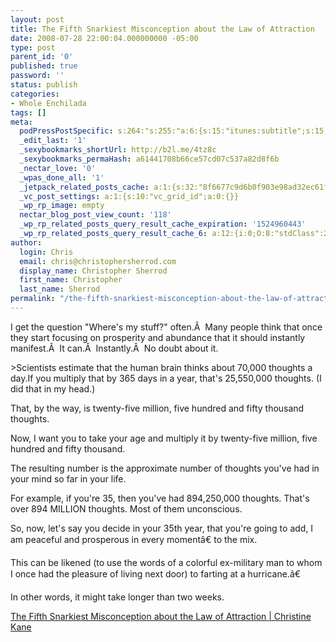 ```yaml
---
layout: post
title: The Fifth Snarkiest Misconception about the Law of Attraction
date: 2008-07-28 22:00:04.000000000 -05:00
type: post
parent_id: '0'
published: true
password: ''
status: publish
categories:
- Whole Enchilada
tags: []
meta:
  podPressPostSpecific: s:264:"s:255:"a:6:{s:15:"itunes:subtitle";s:15:"##PostExcerpt##";s:14:"itunes:summary";s:15:"##PostExcerpt##";s:15:"itunes:keywords";s:17:"##WordPressCats##";s:13:"itunes:author";s:10:"##Global##";s:15:"itunes:explicit";s:7:"Default";s:12:"itunes:block";s:7:"Default";}";";
  _edit_last: '1'
  _sexybookmarks_shortUrl: http://b2l.me/4tz8c
  _sexybookmarks_permaHash: a61441708b66ce57cd07c537a82d8f6b
  _nectar_love: '0'
  _wpas_done_all: '1'
  _jetpack_related_posts_cache: a:1:{s:32:"8f6677c9d6b0f903e98ad32ec61f8deb";a:2:{s:7:"expires";i:1479847249;s:7:"payload";a:3:{i:0;a:1:{s:2:"id";i:673;}i:1;a:1:{s:2:"id";i:646;}i:2;a:1:{s:2:"id";i:369;}}}}
  _vc_post_settings: a:1:{s:10:"vc_grid_id";a:0:{}}
  _wp_rp_image: empty
  nectar_blog_post_view_count: '118'
  _wp_rp_related_posts_query_result_cache_expiration: '1524960443'
  _wp_rp_related_posts_query_result_cache_6: a:12:{i:0;O:8:"stdClass":2:{s:7:"post_id";s:4:"1406";s:5:"score";s:17:"59.74146846342309";}i:1;O:8:"stdClass":2:{s:7:"post_id";s:3:"354";s:5:"score";s:17:"54.57887147247462";}i:2;O:8:"stdClass":2:{s:7:"post_id";s:4:"1285";s:5:"score";s:17:"50.80193692594082";}i:3;O:8:"stdClass":2:{s:7:"post_id";s:4:"1108";s:5:"score";s:17:"50.80193692594082";}i:4;O:8:"stdClass":2:{s:7:"post_id";s:3:"398";s:5:"score";s:17:"49.67499821140448";}i:5;O:8:"stdClass":2:{s:7:"post_id";s:3:"364";s:5:"score";s:18:"48.393991317294535";}i:6;O:8:"stdClass":2:{s:7:"post_id";s:3:"393";s:5:"score";s:18:"47.406285741408674";}i:7;O:8:"stdClass":2:{s:7:"post_id";s:4:"1373";s:5:"score";s:17:"42.60769994734849";}i:8;O:8:"stdClass":2:{s:7:"post_id";s:3:"604";s:5:"score";s:17:"42.60769994734849";}i:9;O:8:"stdClass":2:{s:7:"post_id";s:3:"333";s:5:"score";s:17:"42.60769994734849";}i:10;O:8:"stdClass":2:{s:7:"post_id";s:3:"233";s:5:"score";s:17:"42.60769994734849";}i:11;O:8:"stdClass":2:{s:7:"post_id";s:4:"4550";s:5:"score";s:17:"41.23809553048123";}}
author:
  login: Chris
  email: chris@christophersherrod.com
  display_name: Christopher Sherrod
  first_name: Christopher
  last_name: Sherrod
permalink: "/the-fifth-snarkiest-misconception-about-the-law-of-attraction/"
---
```

<p>I get the question "Where's my stuff?" often.Â  Many people think that once they start focusing on prosperity and abundance that it should instantly manifest.Â  It can.Â  Instantly.Â  No doubt about it.</p>
>Scientists estimate that the human brain thinks about 70,000 thoughts a day.If you multiply that by 365 days in a year, that's 25,550,000 thoughts. (I did that in my head.)</p>
<p>That, by the way, is twenty-five million, five hundred and fifty thousand thoughts.</p>
<p>Now, I want you to take your age and multiply it by twenty-five million, five hundred and fifty thousand.</p>
<p>The resulting number is the approximate number of thoughts you've had in your mind so far in your life.</p>
<p>For example, if you're 35, then you've had 894,250,000 thoughts. That's over 894 MILLION thoughts. Most of them unconscious.</p>
<p>So, now, let's say you decide in your 35th year, that you're going to add, I am peaceful and prosperous in every momentâ€ to the mix.</p>
<p>This can be likened (to use the words of a colorful ex-military man to whom I once had the pleasure of living next door) to farting at a hurricane.â€</p>
<p>In other words, it might take longer than two weeks.</p></blockquote>
<p><a href="http://www.christinekane.com/blog/the-fifth-snarkiest-misconception-about-the-law-of-attraction/" rel="nofollow">The Fifth Snarkiest Misconception about the Law of Attraction | Christine Kane</a></p>
